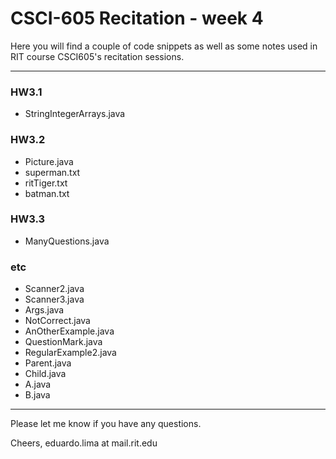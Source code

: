 # CSCI-605 Recitation - week 4

Here you will find a couple of code snippets as well
as some notes used in RIT course CSCI605's recitation
sessions.

---

### HW3.1
- StringIntegerArrays.java

### HW3.2
- Picture.java
- superman.txt
- ritTiger.txt
- batman.txt

### HW3.3
- ManyQuestions.java

### etc
- Scanner2.java
- Scanner3.java
- Args.java
- NotCorrect.java
- AnOtherExample.java
- QuestionMark.java
- RegularExample2.java
- Parent.java
- Child.java
- A.java
- B.java



---

Please let me know if you have any questions.

Cheers,
eduardo.lima at mail.rit.edu